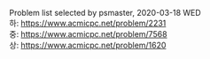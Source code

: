 Problem list selected by psmaster, 2020-03-18 WED  
하: https://www.acmicpc.net/problem/2231  
중: https://www.acmicpc.net/problem/7568  
상: https://www.acmicpc.net/problem/1620  
